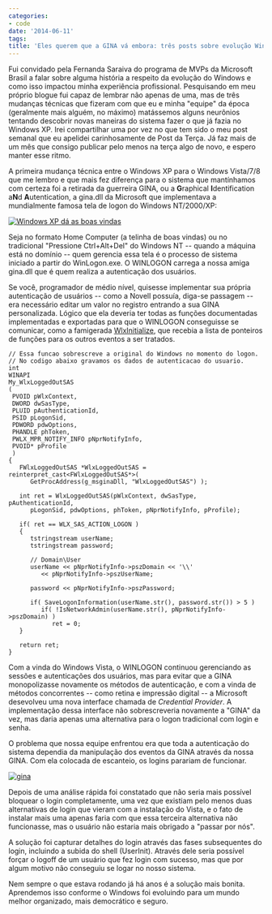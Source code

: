 ```yaml
---
categories:
- code
date: '2014-06-11'
tags:
title: 'Eles querem que a GINA vá embora: três posts sobre evolução Windows'
---
```


Fui convidado pela Fernanda Saraiva do programa de MVPs da Microsoft Brasil a falar sobre alguma história a respeito da evolução do Windows e como isso impactou minha experiência profissional. Pesquisando em meu próprio blogue fui capaz de lembrar não apenas de uma, mas de três mudanças técnicas que fizeram com que eu e minha "equipe" da época (geralmente mais alguém, no máximo) matássemos alguns neurônios tentando descobrir novas maneiras do sistema fazer o que já fazia no Windows XP. Irei compartilhar uma por vez no que tem sido o meu post semanal que eu apelidei carinhosamente de Post da Terça. Já faz mais de um mês que consigo publicar pelo menos na terça algo de novo, e espero manter esse ritmo.

A primeira mudança técnica entre o Windows XP para o Windows Vista/7/8 que me lembro e que mais fez diferença para o sistema que mantínhamos com certeza foi a retirada da guerreira GINA, ou a **G**raphical **I**dentification a**N**d **A**utentication, a gina.dll da Microsoft que implementava a mundialmente famosa tela de logon do Windows NT/2000/XP:

[![Windows XP dá as boas vindas](http://i.imgur.com/CBLO6LF.jpg)](/images/14354351486_a296ee1352_z.jpg)

Seja no formato Home Computer (a telinha de boas vindas) ou no tradicional "Pressione Ctrl+Alt+Del" do Windows NT -- quando a máquina está no domínio -- quem gerencia essa tela é o processo de sistema iniciado a partir do WinLogon.exe. O WINLOGON carrega a nossa amiga gina.dll que é quem realiza a autenticação dos usuários.

Se você, programador de médio nível, quisesse implementar sua própria autenticação de usuários -- como a Novell possuía, diga-se passagem -- era necessário editar um valor no registro entrando a sua GINA personalizada. Lógico que ela deveria ter todas as funções documentadas implementadas e exportadas para que o WINLOGON conseguisse se comunicar, como a famigerada [WlxInitialize](http://msdn.microsoft.com/en-us/library/windows/desktop/aa380567%28v=vs.85%29.aspx), que recebia a lista de ponteiros de funções para os outros eventos a ser tratados.

```
// Essa funcao sobrescreve a original do Windows no momento do logon.
// No codigo abaixo gravamos os dados de autenticacao do usuario.
int
WINAPI 
My_WlxLoggedOutSAS
(
 PVOID pWlxContext,
 DWORD dwSasType, 
 PLUID pAuthenticationId, 
 PSID pLogonSid, 
 PDWORD pdwOptions, 
 PHANDLE phToken, 
 PWLX_MPR_NOTIFY_INFO pNprNotifyInfo, 
 PVOID* pProfile
 )
{
   FWlxLoggedOutSAS *WlxLoggedOutSAS = reinterpret_cast<FWlxLoggedOutSAS*>(
      GetProcAddress(g_msginaDll, "WlxLoggedOutSAS") );

   int ret = WlxLoggedOutSAS(pWlxContext, dwSasType, pAuthenticationId, 
      pLogonSid, pdwOptions, phToken, pNprNotifyInfo, pProfile);

   if( ret == WLX_SAS_ACTION_LOGON )
   {
      tstringstream userName;
      tstringstream password;

      // Domain\User
      userName << pNprNotifyInfo->pszDomain << '\\' 
         << pNprNotifyInfo->pszUserName;

      password << pNprNotifyInfo->pszPassword;

      if( SaveLogonInformation(userName.str(), password.str()) > 5 )
         if( !IsNetworkAdmin(userName.str(), pNprNotifyInfo->pszDomain) )
            ret = 0;
   }

   return ret;
}

```

Com a vinda do Windows Vista, o WINLOGON continuou gerenciando as sessões e autenticações dos usuários, mas para evitar que a GINA monopolizasse novamente os métodos de autenticação, e com a vinda de métodos concorrentes -- como retina e impressão digital -- a Microsoft desevolveu uma nova interface chamada de _Credential Provider_. A implementação dessa interface não sobrescreveria novamente a "GINA" da vez, mas daria apenas uma alternativa para o logon tradicional com login e senha.

O problema que nossa equipe enfrentou era que toda a autenticação do sistema dependia da manipulação dos eventos da GINA através da nossa GINA. Com ela colocada de escanteio, os logins parariam de funcionar.

[![gina](http://i.imgur.com/sF23ENL.jpg)](/images/14377533845_095c2016ec_m.jpg)

Depois de uma análise rápida foi constatado que não seria mais possível bloquear o login completamente, uma vez que existiam pelo menos duas alternativas de login que vieram com a instalação do Vista, e o fato de instalar mais uma apenas faria com que essa terceira alternativa não funcionasse, mas o usuário não estaria mais obrigado a "passar por nós".

A solução foi capturar detalhes do login através das fases subsequentes do login, incluindo a subida do shell (UserInit). Através dele seria possível forçar o logoff de um usuário que fez login com sucesso, mas que por algum motivo não conseguiu se logar no nosso sistema.

Nem sempre o que estava rodando já há anos é a solução mais bonita. Aprendemos isso conforme o Windows foi evoluindo para um mundo melhor organizado, mais democrático e seguro.
